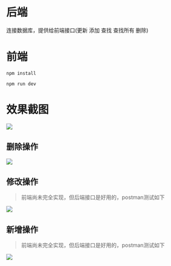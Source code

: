 # 后端

连接数据库，提供给前端接口(更新 添加 查找 查找所有 删除)

# 前端

`npm install`

`npm run dev`

# 效果截图

![](https://ftp.bmp.ovh/imgs/2021/09/0354a04f14c0ec23.png)

## 删除操作

![](https://ftp.bmp.ovh/imgs/2021/09/7a0ce7e7ebed095b.png)

## 修改操作

> 前端尚未完全实现，但后端接口是好用的，postman测试如下

![](https://ftp.bmp.ovh/imgs/2021/09/8d9d24171f617a2c.png)



## 新增操作

> 前端尚未完全实现，但后端接口是好用的，postman测试如下

![](https://ftp.bmp.ovh/imgs/2021/09/b843c12637f34586.png)

